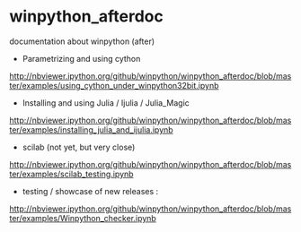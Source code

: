 winpython_afterdoc
==================

documentation about winpython (after)

* Parametrizing and using cython 

http://nbviewer.ipython.org/github/winpython/winpython_afterdoc/blob/master/examples/using_cython_under_winpython32bit.ipynb

* Installing and using Julia / Ijulia / Julia_Magic 

http://nbviewer.ipython.org/github/winpython/winpython_afterdoc/blob/master/examples/installing_julia_and_ijulia.ipynb


* scilab (not yet, but very close)

http://nbviewer.ipython.org/github/winpython/winpython_afterdoc/blob/master/examples/scilab_testing.ipynb

* testing / showcase of new releases :

http://nbviewer.ipython.org/github/winpython/winpython_afterdoc/blob/master/examples/Winpython_checker.ipynb
